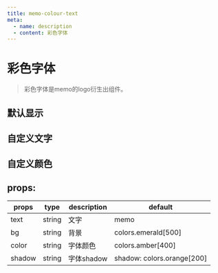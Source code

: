 ```yaml
---
title: memo-colour-text
meta:
  - name: description
  - content: 彩色字体
---
```

# 彩色字体
> 彩色字体是memo的logo衍生出组件。

<script setup lang="ts">
import {demo1,demo2,demo3,path} from "./index.ts"
</script>

## 默认显示
<CodeEditor :filePath="path" :value="demo1"/>

## 自定义文字
<CodeEditor :filePath="path" :value="demo2"/>

## 自定义颜色
<CodeEditor :filePath="path" :value="demo3"/>


## props:

| props  | type   | description | default                    |
| ------ | ------ | ----------- | -------------------------- |
| text   | string | 文字        | memo                       |
| bg     | string | 背景        | colors.emerald[500]        |
| color  | string | 字体颜色    | colors.amber[400]          |
| shadow | string | 字体shadow  | shadow: colors.orange[200] |

